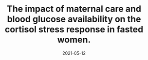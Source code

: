 ---
title: "The impact of maternal care and blood glucose availability on the cortisol stress response in fasted women."
collection: publications
permalink: /publication/2021-ELAG
date: 2021-05-12
venue: 'Journal of Neural Transmission'
paperurl: '/files/pdf/publications/Bentele_Meier_2021_maternal_care_stress_glucose.pdf'
link: 'https://link.springer.com/article/10.1007%2Fs00702-021-02350-y'
citation: 'Bentele, U. U. \*, <b>Meier, M.</b> \*, Benz, A. B. E., Denk, B., Dimitroff, S., Pruessner, J. C., & Unternaehrer, E. (2021). The impact of maternal care and blood glucose availability on the cortisol stress response in fasted women. <i>Journal of Neural Transmission</i>. https://doi.org/10.1007/s00702-021-02350-y'
---